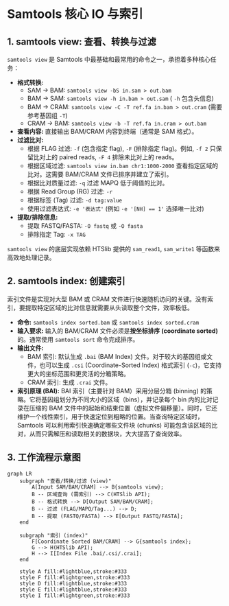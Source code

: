 # Samtools 核心 IO 与索引

## 1. samtools view: 查看、转换与过滤

`samtools view` 是 Samtools 中最基础和最常用的命令之一，承担着多种核心任务：

*   **格式转换:**
    *   SAM -> BAM: `samtools view -bS in.sam > out.bam`
    *   BAM -> SAM: `samtools view -h in.bam > out.sam` ( `-h` 包含头信息)
    *   BAM -> CRAM: `samtools view -C -T ref.fa in.bam > out.cram` (需要参考基因组 `-T`)
    *   CRAM -> BAM: `samtools view -b -T ref.fa in.cram > out.bam`
*   **查看内容:** 直接输出 BAM/CRAM 内容到终端（通常是 SAM 格式）。
*   **过滤比对:**
    *   根据 FLAG 过滤: `-f` (包含指定 flag), `-F` (排除指定 flag)。例如, `-f 2` 只保留比对上的 paired reads, `-F 4` 排除未比对上的 reads。
    *   根据区域过滤: `samtools view in.bam chr1:1000-2000` 查看指定区域的比对。这需要 BAM/CRAM 文件已排序并建立了索引。
    *   根据比对质量过滤: `-q` 过滤 MAPQ 低于阈值的比对。
    *   根据 Read Group (RG) 过滤: `-r`
    *   根据标签 (Tag) 过滤: `-d tag:value`
    *   使用过滤表达式: `-e '表达式'` (例如 `-e '[NH] == 1'` 选择唯一比对)
*   **提取/排除信息:**
    *   提取 FASTQ/FASTA: `-O fastq` 或 `-O fasta`
    *   排除指定 Tag: `-x TAG`

`samtools view` 的底层实现依赖 HTSlib 提供的 `sam_read1`, `sam_write1` 等函数来高效地处理记录。

## 2. samtools index: 创建索引

索引文件是实现对大型 BAM 或 CRAM 文件进行快速随机访问的关键。没有索引，要提取特定区域的比对信息就需要从头读取整个文件，效率极低。

*   **命令:** `samtools index sorted.bam` 或 `samtools index sorted.cram`
*   **输入要求:** 输入的 BAM/CRAM 文件必须是**按坐标排序 (coordinate sorted)** 的。通常使用 `samtools sort` 命令完成排序。
*   **输出文件:**
    *   BAM 索引: 默认生成 `.bai` (BAM Index) 文件。对于较大的基因组或文件，也可以生成 `.csi` (Coordinate-Sorted Index) 格式索引 (`-c`)，它支持更大的坐标范围和更灵活的分箱策略。
    *   CRAM 索引: 生成 `.crai` 文件。
*   **索引原理 (BAI):** BAI 索引（主要针对 BAM）采用分层分箱 (binning) 的策略。它将基因组划分为不同大小的区域（bins），并记录每个 bin 内的比对记录在压缩的 BAM 文件中的起始和结束位置（虚拟文件偏移量）。同时，它还维护一个线性索引，用于快速定位到粗略的位置。当查询特定区域时，Samtools 可以利用索引快速确定哪些文件块 (chunks) 可能包含该区域的比对，从而只需解压和读取相关的数据块，大大提高了查询效率。

## 3. 工作流程示意图

```mermaid
graph LR
    subgraph "查看/转换/过滤 (view)"
        A[Input SAM/BAM/CRAM] --> B{samtools view};
        B -- 区域查询 (需索引) --> C(HTSlib API);
        B -- 格式转换 --> D[Output SAM/BAM/CRAM];
        B -- 过滤 (FLAG/MAPQ/Tag...) --> D;
        B -- 提取 (FASTQ/FASTA) --> E[Output FASTQ/FASTA];
    end

    subgraph "索引 (index)"
        F[Coordinate Sorted BAM/CRAM] --> G{samtools index};
        G --> H(HTSlib API);
        H --> I[Index File .bai/.csi/.crai];
    end

    style A fill:#lightblue,stroke:#333
    style F fill:#lightgreen,stroke:#333
    style D fill:#lightblue,stroke:#333
    style E fill:#lightblue,stroke:#333
    style I fill:#lightgreen,stroke:#333
``` 